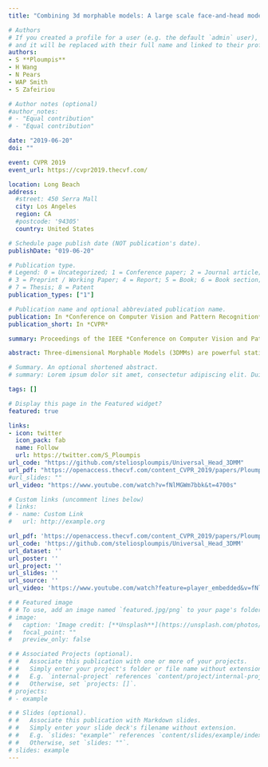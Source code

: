 ```yaml
---
title: "Combining 3d morphable models: A large scale face-and-head model"

# Authors
# If you created a profile for a user (e.g. the default `admin` user), write the username (folder name) here 
# and it will be replaced with their full name and linked to their profile.
authors:
- S **Ploumpis**
- H Wang
- N Pears
- WAP Smith
- S Zafeiriou

# Author notes (optional)
#author_notes:
# - "Equal contribution"
# - "Equal contribution"

date: "2019-06-20"
doi: ""

event: CVPR 2019
event_url: https://cvpr2019.thecvf.com/

location: Long Beach
address:
  #street: 450 Serra Mall
  city: Los Angeles
  region: CA
  #postcode: '94305'
  country: United States

# Schedule page publish date (NOT publication's date).
publishDate: "019-06-20"

# Publication type.
# Legend: 0 = Uncategorized; 1 = Conference paper; 2 = Journal article;
# 3 = Preprint / Working Paper; 4 = Report; 5 = Book; 6 = Book section;
# 7 = Thesis; 8 = Patent
publication_types: ["1"]

# Publication name and optional abbreviated publication name.
publication: In *Conference on Computer Vision and Pattern Recognition*
publication_short: In *CVPR*

summary: Proceedings of the IEEE *Conference on Computer Vision and Pattern Recognition (**CVPR**), June 20, 2019*

abstract: Three-dimensional Morphable Models (3DMMs) are powerful statistical tools for representing the 3D surfaces of an object class. In this context, we identify an interesting question that has previously not received research attention, is it possible to combine two or more 3DMMs that (a) are built using different templates that perhaps only partly overlap,(b) have different representation capabilities and (c) are built from different datasets that may not be publicly-available? In answering this question, we make two contributions. First, we propose two methods for solving this problem, i. use a regressor to complete missing parts of one model using the other, ii. use the Gaussian Process framework to blend covariance matrices from multiple models. Second, as an example application of our approach, we build a new head and face model that combines the variability and facial detail of the LSFM with the full head modelling of the LYHM. The resulting combined model achieves state-of-the-art performance and outperforms existing head models by a large margin. Finally, as an application experiment, we reconstruct full head representations from single, unconstrained images by utilizing our proposed large-scale model in conjunction with the Face-Warehouse blendshapes for handling expressions.

# Summary. An optional shortened abstract.
# summary: Lorem ipsum dolor sit amet, consectetur adipiscing elit. Duis posuere tellus ac convallis placerat. Proin tincidunt magna sed ex sollicitudin condimentum.

tags: []

# Display this page in the Featured widget?
featured: true

links:
- icon: twitter
  icon_pack: fab
  name: Follow
  url: https://twitter.com/S_Ploumpis
url_code: "https://github.com/steliosploumpis/Universal_Head_3DMM"
url_pdf: "https://openaccess.thecvf.com/content_CVPR_2019/papers/Ploumpis_Combining_3D_Morphable_Models_A_Large_Scale_Face-And-Head_Model_CVPR_2019_paper.pdf"
#url_slides: ""
url_video: "https://www.youtube.com/watch?v=fNlMGWm7bbk&t=4700s"

# Custom links (uncomment lines below)
# links:
# - name: Custom Link
#   url: http://example.org

url_pdf: 'https://openaccess.thecvf.com/content_CVPR_2019/papers/Ploumpis_Combining_3D_Morphable_Models_A_Large_Scale_Face-And-Head_Model_CVPR_2019_paper.pdf'
url_code: 'https://github.com/steliosploumpis/Universal_Head_3DMM'
url_dataset: ''
url_poster: ''
url_project: ''
url_slides: ''
url_source: ''
url_video: 'https://www.youtube.com/watch?feature=player_embedded&v=fNlMGWm7bbk&t=4700s'

# # Featured image
# # To use, add an image named `featured.jpg/png` to your page's folder. 
# image:
#   caption: 'Image credit: [**Unsplash**](https://unsplash.com/photos/pLCdAaMFLTE)'
#   focal_point: ""
#   preview_only: false

# # Associated Projects (optional).
# #   Associate this publication with one or more of your projects.
# #   Simply enter your project's folder or file name without extension.
# #   E.g. `internal-project` references `content/project/internal-project/index.md`.
# #   Otherwise, set `projects: []`.
# projects:
# - example

# # Slides (optional).
# #   Associate this publication with Markdown slides.
# #   Simply enter your slide deck's filename without extension.
# #   E.g. `slides: "example"` references `content/slides/example/index.md`.
# #   Otherwise, set `slides: ""`.
# slides: example
---
```

